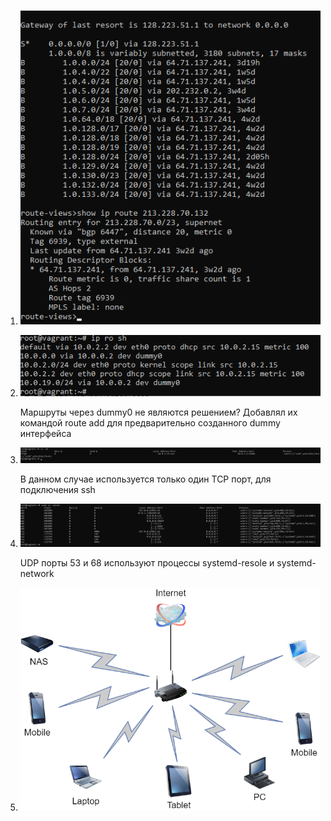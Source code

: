 1.  ![screenshot](https://github.com/gorinich666/netology.devops/blob/main/3.8.1.png?raw=true)

2.  ![screenshot](https://github.com/gorinich666/netology.devops/blob/main/3.8.2.png?raw=true)

    Маршруты через dummy0 не являются решением? Добавлял их командой route add для предварительно созданного dummy интерфейса

3.  ![screenshot](https://github.com/gorinich666/netology.devops/blob/main/3.8.3.png?raw=true)

    В данном случае используется только один TCP порт, для подключения ssh
    
4.  ![screenshot](https://github.com/gorinich666/netology.devops/blob/main/3.8.4.png?raw=true)
    
    UDP порты 53 и 68 используют процессы systemd-resole и systemd-network
    
5.  ![screenshot](https://github.com/gorinich666/netology.devops/blob/main/3.8.5.png?raw=true)
